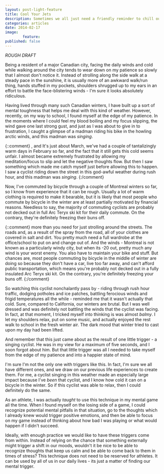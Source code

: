 ```yaml
---
layout: post-light-feature
title: Cool Your Jets
description: Sometimes we all just need a friendly reminder to chill out. 
categories: articles
date: 2014-02-17
image: 
        feature: 
published: false
---
```

*ROUGH DRAFT*

Being a resident of a major Canadian city, facing the daily winds and cold while walking around the city tends to wear down on my patience so slowly that I almost don't notice it. Instead of strolling along the side walk at a steady pace in the sunshine, it is usually more of an awkward walk/run thing, hands stuffed in my pockets, shoulders shrugged up to my ears in an effort to battle the face-blistering winds - I'm sure it looks absolutely ridiculous. 

Having lived through many such Canadian winters, I have built up a sort of mental toughness that helps me deal with this kind of weather.  However, recently, on my way to school, I found myself at the edge of my patience. In the moments where I could feel my blood boiling and my focus slipping, the wind gave one last strong gust, and just as I was about to give in to frustration, I caught a glimpse of a madman riding his bike in the howling arctic winds, and this madman was _singing_. 

{::comment}
, and It's just about March, we've had a couple of tantalizingly warm days in February so far, and the fact that it still gets this cold seems unfair. I almost became extremely frustrated by allowing my meditation/focus to slip and let the negative thoughts flow. But then I saw something which made me catch myself just before allowing this to happen. I saw a cyclist riding down the street in this god-awful weather during rush hour, and this madman was _singing_. 
{:/comment}

Now, I've commuted by bicycle through a couple of Montreal winters so far, so I know from experience that it can be rough. Usually a lot of warm clothing is required to make it bearable, but it is likely that most people who commute by bicycle in the winter are at least partially motivated by financial reasons. Needless to say, the majority of commuting cyclists are probably not decked out in full Arc Teryx ski kit for their daily commute. On the contrary, they're definitely freezing their buns off. 

{::comment}
more than you need for just strolling around the streets. The roads and, as a result of the spray from the road, all of your clothes are covered in salt and dirt. You pretty much need a full wardrobe at the office/school to put on and change out of. And the winds - Montreal is not known as a particularly windy city, but when its -20 out, pretty much any wind is your worst enemy. You also have to maintain your bike and stuff. But chances are, most people commuting by bicycle in the middle of winter are doing so because they don't have a car, live too far away, and can't afford public transportation, which means you're probably not decked out in a fully insulated Arc Teryx ski kit. On the contrary, you're definitely freezing your buns off. 
{:/comment}

So watching this cyclist nonchalantly pass by - riding through rush hour traffic, dodging potholes and ice patches, battling ferocious winds and frigid temperatures all the while - reminded me that it wasn't actually that cold. Sure, compared to California, our winters are brutal. But I was well dressed and was definitely not battling the winds that the cyclist was facing. In fact, at that moment, I tricked myself into thinking is was almost _balmy_. I let my shoulders relax, put on some music, and actually enjoyed the rest walk to school in the fresh winter air. The dark mood that winter tried to cast upon my day had been lifted. 

And remember that this just came about as the result of one little trigger - a singing cyclist. He was in my view for a maximum of five seconds, and I soon forgot about him. But that little trigger was all I needed to take myself from the edge of my patience and into a happier state of mind. 

I'm sure I'm not the only one with triggers like this. In fact, I'm sure we all have different ones, and we draw on our previous life experiences to create them. For me, a cyclist singing in this weather made an especially large impact because I've _been_ that cyclist, and I know how cold it can on a bicycle in the winter. So if this cyclist was able to relax, then I could definitely do the same.

As an athlete, I was actually _taught_ to use this technique in my mental game all the time. When I found myself on the losing side of a game, I could recognize potential mental pitfalls in that situation, go to the thoughts which I already knew would trigger positive emotions, and then be able to focus on my game instead of thinking about how bad I was playing or what would happen if I didn't succeed. 

Ideally, with enough practice we would like to have these triggers come from within. Instead of relying on the chance that something externally might trigger a shift in our moods, wouldn't it be nice to be able to recognize thoughts that keep us calm and be able to come back to them in times of stress? This technique does not need to be reserved for athletes. It can be used by all of us in our daily lives - its just a matter of finding our mental trigger.  

